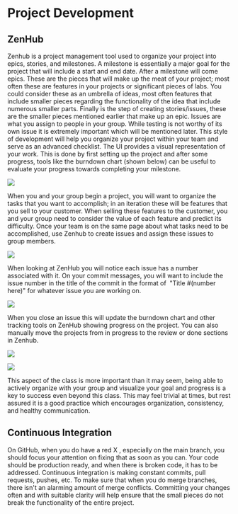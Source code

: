 # Project Development

## ZenHub

Zenhub is a project management tool used to organize your project into epics, stories, and milestones. A milestone is essentially a major goal for the project that will include a start and end date. After a milestone will come epics. These are the pieces that will make up the meat of your project; most often these are features in your projects or significant pieces of labs. You could consider these as an umbrella of ideas, most often features that include smaller pieces regarding the functionality of the idea that include numerous smaller parts. Finally is the step of creating stories/issues, these are the smaller pieces mentioned earlier that make up an epic. Issues are what you assign to people in your group. While testing is not worthy of its own issue it is extremely important which will be mentioned later. This style of development will help you organize your project within your team and serve as an advanced checklist. The UI provides a visual representation of your work. This is done by first setting up the project and after some progress, tools like the burndown chart (shown below) can be useful to evaluate your progress towards completing your milestone. 

![](https://lh4.googleusercontent.com/15ys6f8_cm3Q3tRV-_N-_p5mXZk9TYBfcJT5VtC0QuH-ChQX2wdzqFOfnNPAr6-dq5QmeejmkF2diW0F04C3An2Et0C3p1XzSqD2ZFvbzBGQyKLGdWoDgetn2oizFfTiWFcOPNcA)

When you and your group begin a project, you will want to organize the tasks that you want to accomplish; in an iteration these will be features that you sell to your customer. When selling these features to the customer, you and your group need to consider the value of each feature and predict its difficulty. Once your team is on the same page about what tasks need to be accomplished, use Zenhub to create issues and assign these issues to group members. 

![](https://lh5.googleusercontent.com/DkFc7V_blGNUFTu7KFwm5H_fjJyHx5ghhzP4YtwBbZNUNA41iQ5wYaOf-XOu9rDVtLpc0FVpZZ2KzSTmbogQY8Vp-CA10I3li_Dm1iDm24q-NnKhKpOMOh1_s2wLVFuYp8kQGA31)

When looking at ZenHub you will notice each issue has a number associated with it. On your commit messages, you will want to include the issue number in the title of the commit in the format of  "Title #(number here)" for whatever issue you are working on. 

![](https://lh6.googleusercontent.com/StvYAW4juYETDjyDWs8ToDltHATx8226r1A1JJ4XYacKyodgTIdPhrS7WJxyikVYJYiYlmcgXEfeR9ljwcGeC9RKq_dSHxhiXfM_IU99CdvjlF3MTSK_gL2nJG2IFQjlB7rkkJQj)

When you close an issue this will update the burndown chart and other tracking tools on ZenHub showing progress on the project. You can also manually move the projects from in progress to the review or done sections in Zenhub.

![](https://lh3.googleusercontent.com/CFUs7alamdV02w-YOiu5DP3lKg53pc5TY9h2hTXv-vT_YrSEq9FAO8e7bkZL__6pge6iGj3_ep9d6kItXwK9eTisUtFDIM2QmpVN7Q2edUCHlqSeuYe7PYctC7nyao6k0bSnzeXQ)

![](https://lh4.googleusercontent.com/1zqQjrnlnL0m-Mj7HCe6S25HofSw1cPRB0c_iiNSkyt5M0XpaJAZQBaxMHDCOfGcqsd7SLtW-MWSX_j8WFoVwQQt_IsUzOfA4KGLqE2gtfgga34tgHzXzSCHNzzsvw0fCrGZ5Jg9)

This aspect of the class is more important than it may seem, being able to actively organize with your group and visualize your goal and progress is a key to success even beyond this class. This may feel trivial at times, but rest assured it is a good practice which encourages organization, consistency, and healthy communication.

## Continuous Integration

On GitHub, when you do have a red X , especially on the main branch, you should focus your attention on fixing that as soon as you can. Your code should be production ready, and when there is broken code, it has to be addressed. Continuous integration is making constant commits, pull requests, pushes, etc. To make sure that when you do merge branches, there isn't an alarming amount of merge conflicts. Committing your changes often and with suitable clarity will help ensure that the small pieces do not break the functionality of the entire project.